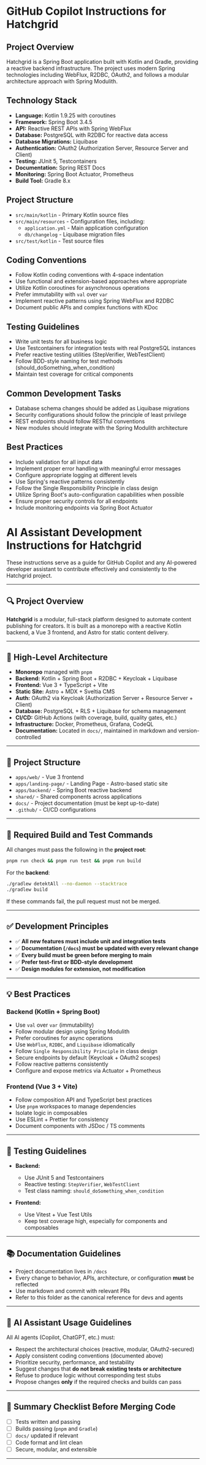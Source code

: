 # GitHub Copilot Instructions for Hatchgrid

## Project Overview
Hatchgrid is a Spring Boot application built with Kotlin and Gradle, providing a reactive backend infrastructure. The project uses modern Spring technologies including WebFlux, R2DBC, OAuth2, and follows a modular architecture approach with Spring Modulith.

## Technology Stack
- **Language:** Kotlin 1.9.25 with coroutines
- **Framework:** Spring Boot 3.4.5
- **API:** Reactive REST APIs with Spring WebFlux
- **Database:** PostgreSQL with R2DBC for reactive data access
- **Database Migrations:** Liquibase
- **Authentication:** OAuth2 (Authorization Server, Resource Server and Client)
- **Testing:** JUnit 5, Testcontainers
- **Documentation:** Spring REST Docs
- **Monitoring:** Spring Boot Actuator, Prometheus
- **Build Tool:** Gradle 8.x

## Project Structure
- `src/main/kotlin` - Primary Kotlin source files
- `src/main/resources` - Configuration files, including:
  - `application.yml` - Main application configuration
  - `db/changelog` - Liquibase migration files
- `src/test/kotlin` - Test source files

## Coding Conventions
- Follow Kotlin coding conventions with 4-space indentation
- Use functional and extension-based approaches where appropriate
- Utilize Kotlin coroutines for asynchronous operations
- Prefer immutability with `val` over `var`
- Implement reactive patterns using Spring WebFlux and R2DBC
- Document public APIs and complex functions with KDoc

## Testing Guidelines
- Write unit tests for all business logic
- Use Testcontainers for integration tests with real PostgreSQL instances
- Prefer reactive testing utilities (StepVerifier, WebTestClient)
- Follow BDD-style naming for test methods (should_doSomething_when_condition)
- Maintain test coverage for critical components

## Common Development Tasks
- Database schema changes should be added as Liquibase migrations
- Security configurations should follow the principle of least privilege
- REST endpoints should follow RESTful conventions
- New modules should integrate with the Spring Modulith architecture

## Best Practices
- Include validation for all input data
- Implement proper error handling with meaningful error messages
- Configure appropriate logging at different levels
- Use Spring's reactive patterns consistently
- Follow the Single Responsibility Principle in class design
- Utilize Spring Boot's auto-configuration capabilities when possible
- Ensure proper security controls for all endpoints
- Include monitoring endpoints via Spring Boot Actuator

# AI Assistant Development Instructions for Hatchgrid

These instructions serve as a guide for GitHub Copilot and any AI-powered developer assistant to contribute effectively and consistently to the Hatchgrid project.

---

## 🔍 Project Overview

**Hatchgrid** is a modular, full-stack platform designed to automate content publishing for creators. It is built as a monorepo with a reactive Kotlin backend, a Vue 3 frontend, and Astro for static content delivery.

---

## 🧠 High-Level Architecture

- **Monorepo** managed with `pnpm`
- **Backend:** Kotlin + Spring Boot + R2DBC + Keycloak + Liquibase
- **Frontend:** Vue 3 + TypeScript + Vite
- **Static Site:** Astro + MDX + Sveltia CMS
- **Auth:** OAuth2 via Keycloak (Authorization Server + Resource Server + Client)
- **Database:** PostgreSQL + RLS + Liquibase for schema management
- **CI/CD:** GitHub Actions (with coverage, build, quality gates, etc.)
- **Infrastructure:** Docker, Prometheus, Grafana, CodeQL
- **Documentation:** Located in `docs/`, maintained in markdown and version-controlled

---

## 📁 Project Structure

- `apps/web/` - Vue 3 frontend
- `apps/landing-page/` - Landing Page - Astro-based static site
- `apps/backend/` - Spring Boot reactive backend
- `shared/` - Shared components across applications
- `docs/` - Project documentation (must be kept up-to-date)
- `.github/` - CI/CD configurations

---

## 🧪 Required Build and Test Commands

All changes must pass the following in the **project root**:

```bash
pnpm run check && pnpm run test && pnpm run build
```

For the **backend**:

```bash
./gradlew detektAll --no-daemon --stacktrace
./gradlew build
```

If these commands fail, the pull request must not be merged.

---

## ✅ Development Principles

- ✅ **All new features must include unit and integration tests**
- ✅ **Documentation (`/docs`) must be updated with every relevant change**
- ✅ **Every build must be green before merging to main**
- ✅ **Prefer test-first or BDD-style development**
- ✅ **Design modules for extension, not modification**

---

## 💡 Best Practices

### Backend (Kotlin + Spring Boot)

- Use `val` over `var` (immutability)
- Follow modular design using Spring Modulith
- Prefer coroutines for async operations
- Use `WebFlux`, `R2DBC`, and `Liquibase` idiomatically
- Follow `Single Responsibility Principle` in class design
- Secure endpoints by default (Keycloak + OAuth2 scopes)
- Follow reactive patterns consistently
- Configure and expose metrics via Actuator + Prometheus

### Frontend (Vue 3 + Vite)

- Follow composition API and TypeScript best practices
- Use `pnpm` workspaces to manage dependencies
- Isolate logic in composables
- Use ESLint + Prettier for consistency
- Document components with JSDoc / TS comments

---

## 🧪 Testing Guidelines

- **Backend:**
  - Use JUnit 5 and Testcontainers
  - Reactive testing: `StepVerifier`, `WebTestClient`
  - Test class naming: `should_doSomething_when_condition`

- **Frontend:**
  - Use Vitest + Vue Test Utils
  - Keep test coverage high, especially for components and composables

---

## 📚 Documentation Guidelines

- Project documentation lives in `/docs`
- Every change to behavior, APIs, architecture, or configuration **must** be reflected
- Use markdown and commit with relevant PRs
- Refer to this folder as the canonical reference for devs and agents

---

## 💬 AI Assistant Usage Guidelines

All AI agents (Copilot, ChatGPT, etc.) must:

- Respect the architectural choices (reactive, modular, OAuth2-secured)
- Apply consistent coding conventions (documented above)
- Prioritize security, performance, and testability
- Suggest changes that **do not break existing tests or architecture**
- Refuse to produce logic without corresponding test stubs
- Propose changes **only** if the required checks and builds can pass

---

## 🧷 Summary Checklist Before Merging Code

- [ ] Tests written and passing
- [ ] Builds passing (`pnpm` and `Gradle`)
- [ ] `docs/` updated if relevant
- [ ] Code format and lint clean
- [ ] Secure, modular, and extensible

---
